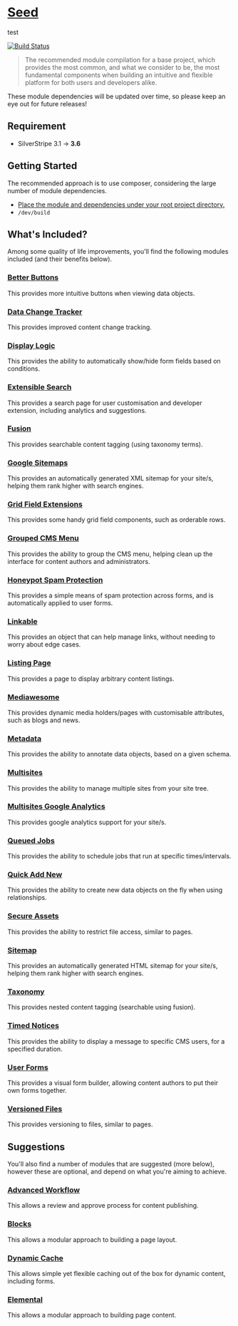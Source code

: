 # [Seed](https://packagist.org/packages/symbiote/silverstripe-seed)

test

[![Build Status](https://travis-ci.org/symbiote/silverstripe-seed.svg?branch=master)](https://travis-ci.org/symbiote/silverstripe-seed)

> The recommended module compilation for a base project, which provides the most common, and what we consider to be, the most fundamental components when building an intuitive and flexible platform for both users and developers alike.

These module dependencies will be updated over time, so please keep an eye out for future releases!

## Requirement

* SilverStripe 3.1 → **3.6**

## Getting Started

The recommended approach is to use composer, considering the large number of module dependencies.

* [Place the module and dependencies under your root project directory.](https://packagist.org/packages/symbiote/silverstripe-seed)
* `/dev/build`

## What's Included?

Among some quality of life improvements, you'll find the following modules included (and their benefits below).

### [Better Buttons](https://github.com/unclecheese/silverstripe-gridfield-betterbuttons/)

This provides more intuitive buttons when viewing data objects.

### [Data Change Tracker](https://github.com/symbiote/silverstripe-datachange-tracker/)

This provides improved content change tracking.

### [Display Logic](https://github.com/unclecheese/silverstripe-display-logic/)

This provides the ability to automatically show/hide form fields based on conditions.

### [Extensible Search](https://github.com/nglasl/silverstripe-extensible-search/)

This provides a search page for user customisation and developer extension, including analytics and suggestions.

### [Fusion](https://github.com/nglasl/silverstripe-fusion/)

This provides searchable content tagging (using taxonomy terms).

### [Google Sitemaps](https://github.com/wilr/silverstripe-googlesitemaps/)

This provides an automatically generated XML sitemap for your site/s, helping them rank higher with search engines.

### [Grid Field Extensions](https://github.com/symbiote/silverstripe-gridfieldextensions/)

This provides some handy grid field components, such as orderable rows.

### [Grouped CMS Menu](https://github.com/symbiote/silverstripe-grouped-cms-menu/)

This provides the ability to group the CMS menu, helping clean up the interface for content authors and administrators.

### [Honeypot Spam Protection](https://github.com/studiobonito/silverstripe-spamprotection-honeypot/)

This provides a simple means of spam protection across forms, and is automatically applied to user forms.

### [Linkable](https://github.com/sheadawson/silverstripe-linkable/)

This provides an object that can help manage links, without needing to worry about edge cases.

### [Listing Page](https://github.com/nyeholt/silverstripe-listingpage/)

This provides a page to display arbitrary content listings.

### [Mediawesome](https://github.com/nglasl/silverstripe-mediawesome/)

This provides dynamic media holders/pages with customisable attributes, such as blogs and news.

### [Metadata](https://github.com/symbiote/silverstripe-metadata/)

This provides the ability to annotate data objects, based on a given schema.

### [Multisites](https://github.com/symbiote/silverstripe-multisites/)

This provides the ability to manage multiple sites from your site tree.

### [Multisites Google Analytics](https://github.com/sheadawson/silverstripe-multisites-googleanalytics/)

This provides google analytics support for your site/s.

### [Queued Jobs](https://github.com/symbiote/silverstripe-queuedjobs/)

This provides the ability to schedule jobs that run at specific times/intervals.

### [Quick Add New](https://github.com/sheadawson/silverstripe-quickaddnew/)

This provides the ability to create new data objects on the fly when using relationships.

### [Secure Assets](https://github.com/silverstripe/silverstripe-secureassets/)

This provides the ability to restrict file access, similar to pages.

### [Sitemap](https://github.com/symbiote/silverstripe-sitemap/)

This provides an automatically generated HTML sitemap for your site/s, helping them rank higher with search engines.

### [Taxonomy](https://github.com/silverstripe/silverstripe-taxonomy/)

This provides nested content tagging (searchable using fusion).

### [Timed Notices](https://github.com/sheadawson/silverstripe-timednotices/)

This provides the ability to display a message to specific CMS users, for a specified duration.

### [User Forms](https://github.com/silverstripe/silverstripe-userforms/)

This provides a visual form builder, allowing content authors to put their own forms together.

### [Versioned Files](https://github.com/symbiote/silverstripe-versionedfiles/)

This provides versioning to files, similar to pages.

## Suggestions

You'll also find a number of modules that are suggested (more below), however these are optional, and depend on what you're aiming to achieve.

### [Advanced Workflow](https://github.com/symbiote/silverstripe-advancedworkflow/)

This allows a review and approve process for content publishing.

### [Blocks](https://github.com/sheadawson/silverstripe-blocks/)

This allows a modular approach to building a page layout.

### [Dynamic Cache](https://github.com/tractorcow/silverstripe-dynamiccache/)

This allows simple yet flexible caching out of the box for dynamic content, including forms.

### [Elemental](https://github.com/dnadesign/silverstripe-elemental/)

This allows a modular approach to building page content.
